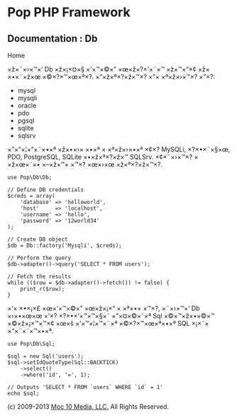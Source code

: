 Pop PHP Framework
=================

Documentation : Db
------------------

Home

×ž×¨×›×™×‘ Db ×ž×¡×¤×§ ×’×™×©×” ×œ×ž×?×’×¨×™ ×ž×™×“×¢ ×ž× ×•×¨×ž×œ
×©×?×™×œ×ª×?. ×”×ž×ª×?×ž×™×? ×”× ×ª×ž×›×™×? ×”×?:

-   mysql
-   mysqli
-   oracle
-   pdo
-   pgsql
-   sqlite
-   sqlsrv

×”×”×¦×”×¨×•×ª ×ž×•×›× ×•×ª × ×ª×ž×›×•×ª ×¢×? MySQLi, ×?×•×¨×§×œ, PDO,
PostgreSQL, SQLite ×•×ž×ª×?×ž×™ SQLSrv. ×¢×¨×›×™×? × ×ž×œ×˜×• ×–×ž×™×
×™×? ×œ×›×œ ×ž×ª×?×ž×™×?.

    use Pop\Db\Db;

    // Define DB credentials
    $creds = array(
        'database' => 'helloworld',
        'host'     => 'localhost',
        'username' => 'hello',
        'password' => '12world34'
    );

    // Create DB object
    $db = Db::factory('Mysqli', $creds);

    // Perform the query
    $db->adapter()->query('SELECT * FROM users');

    // Fetch the results
    while (($row = $db->adapter()->fetch()) != false) {
        print_r($row);
    }

×‘× ×•×¡×£ ×œ×’×™×©×” ×œ×ž×¡×“ × ×ª×•× ×™×?, ×¨×›×™×‘ Db ×›×•×œ×œ ×’×?
×?×•×‘×™×™×§×˜ ×”×¤×©×˜×ª Sql ×©×™×ž×•×©×™ ×©×ž×¡×™×™×¢ ×œ×š
×‘×™×¦×™×¨×ª ×©×?×™×œ×ª×•×ª SQL ×¡×˜× ×“×¨×˜×™×•×ª.

    use Pop\Db\Sql;

    $sql = new Sql('users');
    $sql->setIdQuoteType(Sql::BACKTICK)
        ->select()
        ->where('id', '=', 1);

    // Outputs 'SELECT * FROM `users` WHERE `id` = 1'
    echo $sql;

\(c) 2009-2013 [Moc 10 Media, LLC.](http://www.moc10media.com) All
Rights Reserved.
